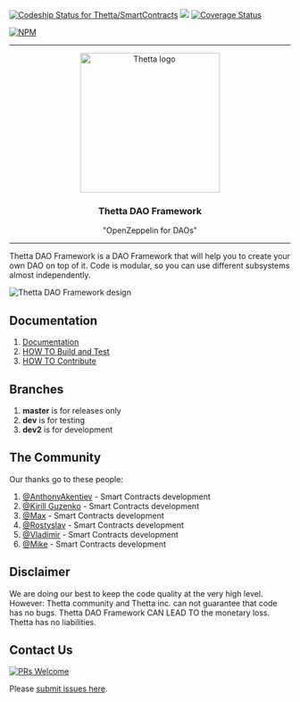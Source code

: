 [ ![Codeship Status for Thetta/SmartContracts](https://app.codeship.com/projects/f1b38150-b26e-0135-0584-462fcae7d1c8/status?branch=master)](https://app.codeship.com/projects/258076)
[![](https://tokei.rs/b1/github/Thetta/Thetta-DAO-Framework)](https://github.com/Thetta/Thetta-DAO-Framework)
[![Coverage Status](https://coveralls.io/repos/github/Thetta/Thetta-DAO-Framework/badge.svg?branch=dev2)](https://coveralls.io/github/Thetta/Thetta-DAO-Framework?branch=dev2)

[![NPM](https://nodei.co/npm/@thetta/core.png?mini=true)](https://npmjs.org/package/@thetta/core)

***

<p align="center">
  <img alt="Thetta logo" src="https://i.imgsafe.org/15/15604a1c64.png" height="250" />
  <h3 align="center">Thetta DAO Framework</h3>
  <p align="center">"OpenZeppelin for DAOs"</p>
</p>

***

Thetta DAO Framework is a DAO Framework that will help you to create your own DAO on top of it.
Code is modular, so you can use different subsystems almost independently.

![Thetta DAO Framework design](https://i.imgsafe.org/f9/f97822d1fe.png)

## Documentation

1. [Documentation](https://docs.thetta.io)
1. [HOW TO Build and Test](DEVELOPMENT.md)
1. [HOW TO Contribute](CONTRIBUTING.md)

## Branches 

1. **master** is for releases only
1. **dev** is for testing 
1. **dev2** is for development

## The Community

Our thanks go to these people:

1. [@AnthonyAkentiev](https://github.com/AnthonyAkentiev) - Smart Contracts development
1. [@Kirill Guzenko](https://github.com/enkogu) - Smart Contracts development
1. [@Max](https://github.com/mosg) - Smart Contracts development 
1. [@Rostyslav](https://github.com/RostyslavBortman) - Smart Contracts development 
1. [@Vladimir](https://github.com/ryzhak) - Smart Contracts development 
1. [@Mike](https://github.com/Mikelle) - Smart Contracts development 

## Disclaimer 

We are doing our best to keep the code quality at the very high level. 
However: Thetta community and Thetta inc. can not guarantee that code has no bugs. Thetta DAO Framework CAN LEAD TO the monetary loss. Thetta has no liabilities.

## Contact Us

[![PRs Welcome](https://img.shields.io/badge/PRs-welcome-brightgreen.svg?style=flat-square)](http://makeapullrequest.com)

Please [submit issues here](https://github.com/Thetta/Thetta-DAO-Framework/projects/1).
